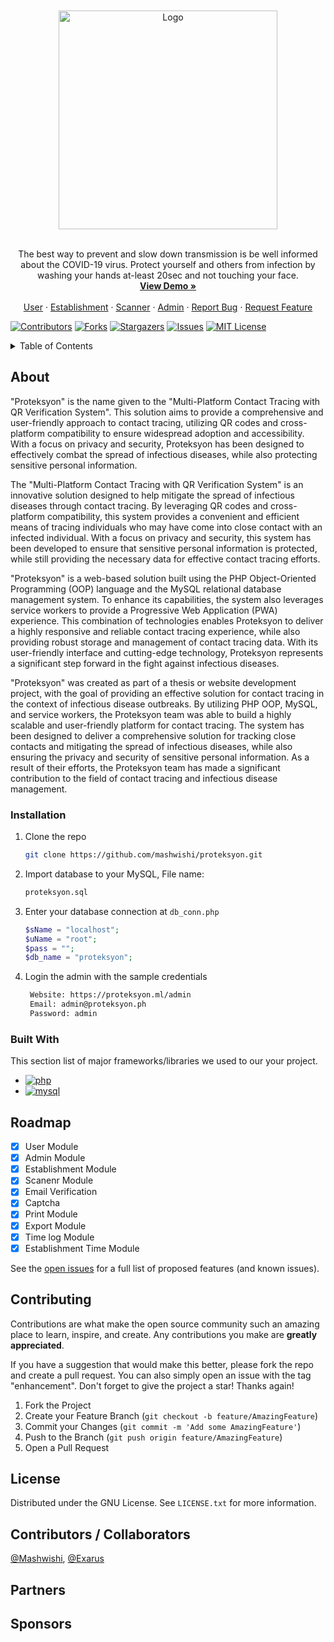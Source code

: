 





<!-- PROJECT LOGO -->
<br />
<div align="center">
<br />
  <a href="https://proteksyon.ml/">
    <img src="https://i.imgur.com/9ZOK5iN.png" alt="Logo" width="350">
  </a>
<br /><br />
  <p align="center">
    The best way to prevent and slow down transmission is be well informed about the COVID-19 virus. Protect yourself and others from infection by washing your hands at-least 20sec and not touching your face.
    <br />
    <a href="https://proteksyon.ml/"><strong>View Demo »</strong></a>
    <br />
    <br />
    <a href="https://proteksyon.ml/user">User</a>
    ·
    <a href="https://proteksyon.ml/establishment">Establishment</a>
    ·
    <a href="https://proteksyon.ml/scanner">Scanner</a>
    ·
    <a href="https://proteksyon.ml/admin ">Admin</a>
    ·
    <a href="https://github.com/mashwishi/proteksyon/issues">Report Bug</a>
    ·
    <a href="https://github.com/mashwishi/proteksyon/issues">Request Feature</a>
  </p>
</div>


[![Contributors][contributors-shield]][contributors-url]
[![Forks][forks-shield]][forks-url]
[![Stargazers][stars-shield]][stars-url]
[![Issues][issues-shield]][issues-url]
[![MIT License][license-shield]][license-url]

<!-- TABLE OF CONTENTS -->
<details>
  <summary>Table of Contents</summary>
  <ol>
    <li>
      <a href="#about">About</a>
      <ul>
        <li><a href="#installation">Installation</a></li>
      </ul>
    <li><a href="#built-with">Built With</a></li>
    </li>
    <li><a href="#roadmap">Roadmap</a></li>
    <li><a href="#contributing">Contributing</a></li>
    <li><a href="#license">License</a></li>
    <li><a href="#contributors">Contributors</a></li>
  </ol>
</details>

<!-- GETTING STARTED -->
## About
"Proteksyon" is the name given to the "Multi-Platform Contact Tracing with QR Verification System". This solution aims to provide a comprehensive and user-friendly approach to contact tracing, utilizing QR codes and cross-platform compatibility to ensure widespread adoption and accessibility. With a focus on privacy and security, Proteksyon has been designed to effectively combat the spread of infectious diseases, while also protecting sensitive personal information.

The "Multi-Platform Contact Tracing with QR Verification System" is an innovative solution designed to help mitigate the spread of infectious diseases through contact tracing. By leveraging QR codes and cross-platform compatibility, this system provides a convenient and efficient means of tracing individuals who may have come into close contact with an infected individual. With a focus on privacy and security, this system has been developed to ensure that sensitive personal information is protected, while still providing the necessary data for effective contact tracing efforts.

"Proteksyon" is a web-based solution built using the PHP Object-Oriented Programming (OOP) language and the MySQL relational database management system. To enhance its capabilities, the system also leverages service workers to provide a Progressive Web Application (PWA) experience. This combination of technologies enables Proteksyon to deliver a highly responsive and reliable contact tracing experience, while also providing robust storage and management of contact tracing data. With its user-friendly interface and cutting-edge technology, Proteksyon represents a significant step forward in the fight against infectious diseases.

"Proteksyon" was created as part of a thesis or website development project, with the goal of providing an effective solution for contact tracing in the context of infectious disease outbreaks. By utilizing PHP OOP, MySQL, and service workers, the Proteksyon team was able to build a highly scalable and user-friendly platform for contact tracing. The system has been designed to deliver a comprehensive solution for tracking close contacts and mitigating the spread of infectious diseases, while also ensuring the privacy and security of sensitive personal information. As a result of their efforts, the Proteksyon team has made a significant contribution to the field of contact tracing and infectious disease management.

### Installation

1. Clone the repo
   ```sh
   git clone https://github.com/mashwishi/proteksyon.git
   ```
2. Import database to your MySQL, File name:
   ```sh
   proteksyon.sql
   ```
3. Enter your database connection at `db_conn.php`
    ```php
    $sName = "localhost";
    $uName = "root";
    $pass = "";
    $db_name = "proteksyon";
    ```
4. Login the admin with the sample credentials
    ```sh
     Website: https://proteksyon.ml/admin 
     Email: admin@proteksyon.ph
     Password: admin
    ```

### Built With

This section list of major frameworks/libraries we used to our your project. 

* [![php][php]][php]
* [![mysql][mysql]][mysql]

<!-- ROADMAP -->
## Roadmap

- [x] User Module
- [x] Admin Module
- [x] Establishment Module
- [x] Scanenr Module
- [x] Email Verification
- [x] Captcha
- [x] Print Module
- [x] Export Module
- [x] Time log Module
- [x] Establishment Time Module

See the [open issues](https://github.com/mashwishi/proteksyon/issues) for a full list of proposed features (and known issues).


<!-- CONTRIBUTING -->
## Contributing

Contributions are what make the open source community such an amazing place to learn, inspire, and create. Any contributions you make are **greatly appreciated**.

If you have a suggestion that would make this better, please fork the repo and create a pull request. You can also simply open an issue with the tag "enhancement".
Don't forget to give the project a star! Thanks again!

1. Fork the Project
2. Create your Feature Branch (`git checkout -b feature/AmazingFeature`)
3. Commit your Changes (`git commit -m 'Add some AmazingFeature'`)
4. Push to the Branch (`git push origin feature/AmazingFeature`)
5. Open a Pull Request



<!-- LICENSE -->
## License

Distributed under the GNU License. See `LICENSE.txt` for more information.


<!-- Contributors / Collaborators -->
## Contributors / Collaborators

[@Mashwishi](https://github.com/Mashwishi), [@Exarus](https://github.com/Exaruss)

<!-- Partners -->
## Partners

<!-- Sponsors -->
## Sponsors





<!-- MARKDOWN LINKS & IMAGES -->
<!-- https://www.markdownguide.org/basic-syntax/#reference-style-links -->
[contributors-shield]: https://img.shields.io/github/contributors/mashwishi/proteksyon.svg?style=for-the-badge
[contributors-url]: https://github.com/mashwishi/proteksyon/graphs/contributors
[forks-shield]: https://img.shields.io/github/forks/mashwishi/proteksyon.svg?style=for-the-badge
[forks-url]: https://github.com/mashwishi/proteksyon/network/members
[stars-shield]: https://img.shields.io/github/stars/mashwishi/proteksyon.svg?style=for-the-badge
[stars-url]: https://github.com/mashwishi/proteksyon/stargazers
[issues-shield]: https://img.shields.io/github/issues/mashwishi/proteksyon.svg?style=for-the-badge
[issues-url]: https://github.com/mashwishi/proteksyon/issues
[license-shield]: https://img.shields.io/github/license/mashwishi/proteksyon.svg?style=for-the-badge
[license-url]: https://github.com/mashwishi/proteksyon/blob/main/LICENSE

[product-screenshot]: images/screenshot.png

[php]: https://img.shields.io/badge/php-5851EB?style=for-the-badge&logo=php&logoColor=white
[php]: https://www.php.net/

[mysql]: https://img.shields.io/badge/MySQL-E17511?style=for-the-badge&logo=mysql&logoColor=42759C 
[mysql]: https://www.mysql.com/
